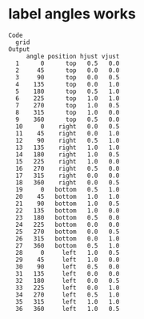 # label angles works

    Code
      grid
    Output
         angle position hjust vjust
      1      0      top   0.5   0.0
      2     45      top   0.0   0.0
      3     90      top   0.0   0.5
      4    135      top   0.0   1.0
      5    180      top   0.5   1.0
      6    225      top   1.0   1.0
      7    270      top   1.0   0.5
      8    315      top   1.0   0.0
      9    360      top   0.5   0.0
      10     0    right   0.0   0.5
      11    45    right   0.0   1.0
      12    90    right   0.5   1.0
      13   135    right   1.0   1.0
      14   180    right   1.0   0.5
      15   225    right   1.0   0.0
      16   270    right   0.5   0.0
      17   315    right   0.0   0.0
      18   360    right   0.0   0.5
      19     0   bottom   0.5   1.0
      20    45   bottom   1.0   1.0
      21    90   bottom   1.0   0.5
      22   135   bottom   1.0   0.0
      23   180   bottom   0.5   0.0
      24   225   bottom   0.0   0.0
      25   270   bottom   0.0   0.5
      26   315   bottom   0.0   1.0
      27   360   bottom   0.5   1.0
      28     0     left   1.0   0.5
      29    45     left   1.0   0.0
      30    90     left   0.5   0.0
      31   135     left   0.0   0.0
      32   180     left   0.0   0.5
      33   225     left   0.0   1.0
      34   270     left   0.5   1.0
      35   315     left   1.0   1.0
      36   360     left   1.0   0.5

